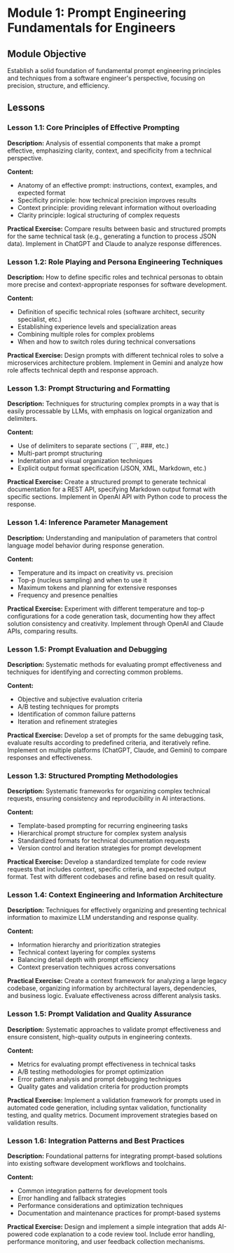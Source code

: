 # Module 1: Prompt Engineering Fundamentals for Engineers

## Module Objective
Establish a solid foundation of fundamental prompt engineering principles and techniques from a software engineer's perspective, focusing on precision, structure, and efficiency.

## Lessons

### Lesson 1.1: Core Principles of Effective Prompting
**Description:** Analysis of essential components that make a prompt effective, emphasizing clarity, context, and specificity from a technical perspective.

**Content:**
- Anatomy of an effective prompt: instructions, context, examples, and expected format
- Specificity principle: how technical precision improves results
- Context principle: providing relevant information without overloading
- Clarity principle: logical structuring of complex requests

**Practical Exercise:** 
Compare results between basic and structured prompts for the same technical task (e.g., generating a function to process JSON data). Implement in ChatGPT and Claude to analyze response differences.

### Lesson 1.2: Role Playing and Persona Engineering Techniques
**Description:** How to define specific roles and technical personas to obtain more precise and context-appropriate responses for software development.

**Content:**
- Definition of specific technical roles (software architect, security specialist, etc.)
- Establishing experience levels and specialization areas
- Combining multiple roles for complex problems
- When and how to switch roles during technical conversations

**Practical Exercise:** 
Design prompts with different technical roles to solve a microservices architecture problem. Implement in Gemini and analyze how role affects technical depth and response approach.

### Lesson 1.3: Prompt Structuring and Formatting
**Description:** Techniques for structuring complex prompts in a way that is easily processable by LLMs, with emphasis on logical organization and delimiters.

**Content:**
- Use of delimiters to separate sections (```, ###, etc.)
- Multi-part prompt structuring
- Indentation and visual organization techniques
- Explicit output format specification (JSON, XML, Markdown, etc.)

**Practical Exercise:** 
Create a structured prompt to generate technical documentation for a REST API, specifying Markdown output format with specific sections. Implement in OpenAI API with Python code to process the response.

### Lesson 1.4: Inference Parameter Management
**Description:** Understanding and manipulation of parameters that control language model behavior during response generation.

**Content:**
- Temperature and its impact on creativity vs. precision
- Top-p (nucleus sampling) and when to use it
- Maximum tokens and planning for extensive responses
- Frequency and presence penalties

**Practical Exercise:** 
Experiment with different temperature and top-p configurations for a code generation task, documenting how they affect solution consistency and creativity. Implement through OpenAI and Claude APIs, comparing results.

### Lesson 1.5: Prompt Evaluation and Debugging
**Description:** Systematic methods for evaluating prompt effectiveness and techniques for identifying and correcting common problems.

**Content:**
- Objective and subjective evaluation criteria
- A/B testing techniques for prompts
- Identification of common failure patterns
- Iteration and refinement strategies

**Practical Exercise:** 
Develop a set of prompts for the same debugging task, evaluate results according to predefined criteria, and iteratively refine. Implement on multiple platforms (ChatGPT, Claude, and Gemini) to compare responses and effectiveness.

### Lesson 1.3: Structured Prompting Methodologies
**Description:** Systematic frameworks for organizing complex technical requests, ensuring consistency and reproducibility in AI interactions.

**Content:**
- Template-based prompting for recurring engineering tasks
- Hierarchical prompt structure for complex system analysis
- Standardized formats for technical documentation requests
- Version control and iteration strategies for prompt development

**Practical Exercise:** 
Develop a standardized template for code review requests that includes context, specific criteria, and expected output format. Test with different codebases and refine based on result quality.

### Lesson 1.4: Context Engineering and Information Architecture
**Description:** Techniques for effectively organizing and presenting technical information to maximize LLM understanding and response quality.

**Content:**
- Information hierarchy and prioritization strategies
- Technical context layering for complex systems
- Balancing detail depth with prompt efficiency
- Context preservation techniques across conversations

**Practical Exercise:** 
Create a context framework for analyzing a large legacy codebase, organizing information by architectural layers, dependencies, and business logic. Evaluate effectiveness across different analysis tasks.

### Lesson 1.5: Prompt Validation and Quality Assurance
**Description:** Systematic approaches to validate prompt effectiveness and ensure consistent, high-quality outputs in engineering contexts.

**Content:**
- Metrics for evaluating prompt effectiveness in technical tasks
- A/B testing methodologies for prompt optimization
- Error pattern analysis and prompt debugging techniques
- Quality gates and validation criteria for production prompts

**Practical Exercise:** 
Implement a validation framework for prompts used in automated code generation, including syntax validation, functionality testing, and quality metrics. Document improvement strategies based on validation results.

### Lesson 1.6: Integration Patterns and Best Practices
**Description:** Foundational patterns for integrating prompt-based solutions into existing software development workflows and toolchains.

**Content:**
- Common integration patterns for development tools
- Error handling and fallback strategies
- Performance considerations and optimization techniques
- Documentation and maintenance practices for prompt-based systems

**Practical Exercise:** 
Design and implement a simple integration that adds AI-powered code explanation to a code review tool. Include error handling, performance monitoring, and user feedback collection mechanisms.

